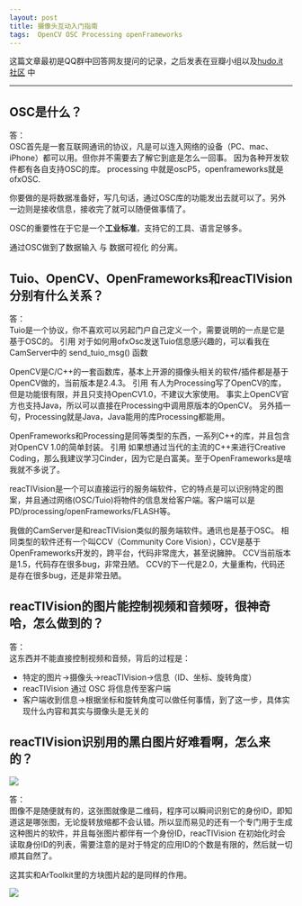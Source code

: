 ```yaml
---
layout: post
title: 摄像头互动入门指南
tags:  OpenCV OSC Processing openFrameworks
---
```


这篇文章最初是QQ群中回答网友提问的记录，之后发表在豆瓣小组以及[hudo.it 社区](http://www.hudo.it/index.php/topic,16.0.html) 中

------------

OSC是什么？ 
---
答：   
OSC首先是一套互联网通讯的协议，凡是可以连入网络的设备（PC、mac、iPhone）都可以用。但你并不需要去了解它到底是怎么一回事。 
因为各种开发软件都有各自支持OSC的库。
processing 中就是oscP5，openframeworks就是ofxOSC. 




你要做的是将数据准备好，写几句话，通过OSC库的功能发出去就可以了。另外一边则是接收信息，接收完了就可以随便做事情了。 

OSC的重要性在于它是一个**工业标准**，支持它的工具、语言足够多。

通过OSC做到了数据输入 与 数据可视化 的分离。 

Tuio、OpenCV、OpenFrameworks和reacTIVision分别有什么关系？ 
---
答：   
Tuio是一个协议，你不喜欢可以另起门户自己定义一个，需要说明的一点是它是基于OSC的。 
引用
对于如何用ofxOsc发送Tuio信息感兴趣的，可以看我在CamServer中的 send_tuio_msg() 函数

OpenCV是C/C++的一套函数库，基本上开源的摄像头相关的软件/插件都是基于OpenCV做的，当前版本是2.4.3。 
引用
有人为Processing写了OpenCV的库，但是功能很有限，并且只支持OpenCV1.0，不建议大家使用。
事实上OpenCV官方也支持Java，所以可以直接在Processing中调用原版本的OpenCV。
另外插一句，Processing就是Java，Java能用的库Processing都能用。

OpenFrameworks和Processing是同等类型的东西，一系列C++的库，并且包含对OpenCV 1.0的简单封装。 
引用
如果想通过当代的主流的C++来进行Creative Coding，那么我建议学习Cinder，因为它是白富美。至于OpenFrameworks是啥我就不多说了。

reacTIVision是一个可以直接运行的服务端软件，它的特点是可以识别特定的图案，并且通过网络(OSC/Tuio)将物件的信息发给客户端。客户端可以是PD/processing/openFrameworks/FLASH等。 

我做的CamServer是和reacTIVision类似的服务端软件。通讯也是基于OSC。 
相同类型的软件还有一个叫CCV（Community Core Vision），CCV是基于OpenFrameworks开发的，跨平台，代码非常庞大，甚至说臃肿。 
CCV当前版本是1.5，代码存在很多bug，非常丑陋。
CCV的下一代是2.0，大量重构，代码还是存在很多bug，还是非常丑陋。

reacTIVision的图片能控制视频和音频呀，很神奇哈，怎么做到的？ 
---
答：  
这东西并不能直接控制视频和音频，背后的过程是：   

- 特定的图片->摄像头->reacTIVision->信息（ID、坐标、旋转角度）    
- reacTIVision 通过 OSC 将信息传至客户端    
- 客户端收到信息->根据坐标和旋转角度可以做任何事情，到了这一步，具体实现什么内容和其实与摄像头是无关的

reacTIVision识别用的黑白图片好难看啊，怎么来的？ 
---
![](http://reactivision.sourceforge.net/thumbs/reactivision02.png)

答：  
图像不是随便就有的，这张图就像是二维码，程序可以瞬间识别它的身份ID，即知道这是哪张图，无论旋转放缩都不会认错。所以显而易见的还有一个专门用于生成这种图片的软件，并且每张图片都伴有一个身份ID，reacTIVision 在初始化时会读取身份ID的列表，需要注意的是对于特定的应用ID的个数是有限的，然后就一切顺其自然了。

这其实和ArToolkit里的方块图片起的是同样的作用。 

![](http://www.hitl.washington.edu/artoolkit/images/nakaohome.jpg)



